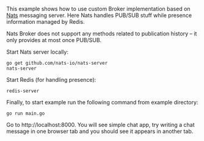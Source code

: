 This example shows how to use custom Broker implementation based on [Nats](https://nats.io/) messaging server. Here Nats handles PUB/SUB stuff while presence information managed by Redis.

Nats Broker does not support any methods related to publication history – it only provides at most once PUB/SUB.

Start Nats server locally:

```
go get github.com/nats-io/nats-server
nats-server
```

Start Redis (for handling presence):

```
redis-server
```

Finally, to start example run the following command from example directory:

```
go run main.go
```

Go to http://localhost:8000. You will see simple chat app, try writing a chat message in one browser tab and you should see it appears in another tab.
